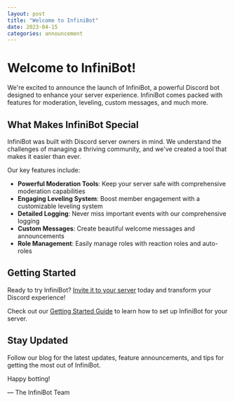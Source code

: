 ```yaml
---
layout: post
title: "Welcome to InfiniBot"
date: 2023-04-15
categories: announcement
---
```


# Welcome to InfiniBot!

We're excited to announce the launch of InfiniBot, a powerful Discord bot designed to enhance your server experience. InfiniBot comes packed with features for moderation, leveling, custom messages, and much more.

## What Makes InfiniBot Special

InfiniBot was built with Discord server owners in mind. We understand the challenges of managing a thriving community, and we've created a tool that makes it easier than ever.

Our key features include:

- **Powerful Moderation Tools**: Keep your server safe with comprehensive moderation capabilities
- **Engaging Leveling System**: Boost member engagement with a customizable leveling system
- **Detailed Logging**: Never miss important events with our comprehensive logging
- **Custom Messages**: Create beautiful welcome messages and announcements
- **Role Management**: Easily manage roles with reaction roles and auto-roles

## Getting Started

Ready to try InfiniBot? [Invite it to your server](https://discord.com/oauth2/authorize?client_id=BOTID&permissions=8&scope=bot) today and transform your Discord experience!

Check out our [Getting Started Guide](/docs/getting-started) to learn how to set up InfiniBot for your server.

## Stay Updated

Follow our blog for the latest updates, feature announcements, and tips for getting the most out of InfiniBot.

Happy botting!

— The InfiniBot Team
